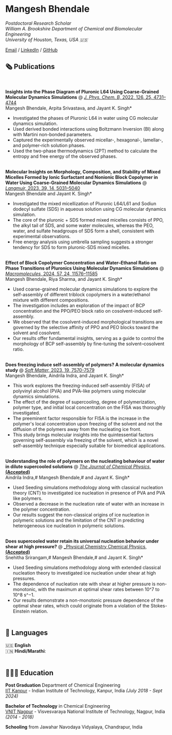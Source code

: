 # Mangesh Bhendale

_Postdoctoral Research Scholar_ <br>
_William A. Brookshire Department of Chemical and Biomolecular Engineering_ <br>
_University of Houston, Texas, USA 🇺🇸_ <br>

[Email](mailto:mbhendale@gmail.com) / [LinkedIn]() / [GitHub]() 

    
## 🗞 Publications
<br>

**Insights into the Phase Diagram of Pluronic L64 Using Coarse-Grained Molecular Dynamics Simulations** @ [_J. Phys. Chem. B,_ 2022, 126, 25, 4731–4744](https://pubs.acs.org/doi/full/10.1021/acs.jpcb.2c02429) <br>
Mangesh Bhendale, Arpita Srivastava, and Jayant K. Singh*<br>
  - Investigated the phases of Pluronic L64 in water using CG molecular dynamics simulation.
  - Used derived bonded interactions using Boltzmann Inversion (BI) along with Martini non-bonded parameters.
  - Captured the experimentally observed micellar-, hexagonal-, lamellar-, and polymer-rich solution phases. 
  - Used the two-phase thermodynamics (2PT) method to calculate the entropy and free energy of the observed phases.
<br><br>

**Molecular Insights on Morphology, Composition, and Stability of Mixed Micelles Formed by Ionic Surfactant and Nonionic Block Copolymer in Water Using Coarse-Grained Molecular Dynamics Simulations** @ [_Langmuir,_ 2023, 39, 14, 5031–5040](https://pubs.acs.org/doi/full/10.1021/acs.langmuir.3c00045)  <br>
Mangesh Bhendale and Jayant K. Singh*<br>
  - Investigated the mixed micellization of Pluronic L64/L61 and Sodiun dodecyl sulfate (SDS) in aqueous solution using CG molecular dynamics simulation.
  - The core of the pluronic + SDS formed mixed micelles consists of PPO, the alkyl tail of SDS, and some water molecules, whereas the PEO, water, and sulfate headgroups of SDS form a shell, consistent with experimental observations.
  - Free energy analysis using umbrella sampling suggests a stronger tendency for SDS to form pluronic-SDS mixed micelles.
<br><br>

**Effect of Block Copolymer Concentration and Water–Ethanol Ratio on Phase Transitions of Pluronics Using Molecular Dynamics Simulations** @ [_Macromolecules,_ 2024, 57, 24, 11576–11585](https://doi.org/10.1021/acs.macromol.4c02529)  <br>
Mangesh Bhendale, Riya Sharma, and Jayant K. Singh*<br>
  - Used coarse-grained molecular dynamics simulations to explore the self-assembly of different triblock copolymers in a water/ethanol mixture with different compositions.
  - The investigation includes an exploration of the impact of BCP concentration and the PPO/PEO block ratio on cosolvent-induced self-assembly.
  - We observed that the cosolvent-induced morphological transitions are governed by the selective affinity of PPO and PEO blocks toward the solvent and cosolvent.
  - Our results offer fundamental insights, serving as a guide to control the morphology of BCP self-assembly by fine-tuning the solvent–cosolvent ratio.
<br><br>

**Does freezing induce self-assembly of polymers? A molecular dynamics study** @ [_Soft Matter,_ 2023, 19, 7570-7579](https://doi.org/10.1039/D3SM00892D)  <br>
Mangesh Bhendale, Aindrila Indra, and Jayant K. Singh*<br>
  - This work explores the freezing-induced self-assembly (FISA) of polyvinyl alcohol (PVA) and PVA-like polymers using molecular dynamics simulations.
  - The effect of the degree of supercooling, degree of polymerization, polymer type, and initial local concentration on the FISA was thoroughly investigated.
  - The preeminent factor responsible for FISA is the increase in the polymer's local concentration upon freezing of the solvent and not the diffusion of the polymers away from the nucleating ice front.
  - This study brings molecular insights into the quintessential factors governing self-assembly via freezing of the solvent, which is a novel self-assembly technique especially suitable for biomedical applications.
<br><br>

**Understanding the role of polymers on the nucleating behaviour of water in dilute supercooled solutions** @ [_The Journal of Chemical Physics,_**(Accepted)**]()  <br>
Aindrila Indra,# Mangesh Bhendale,# and Jayant K. Singh*<br>
  - Used Seeding simulations methodology along with classical nucleation theory (CNT) to investigated ice nucleation in presence of PVA and PVA like polymers.
  - Observed a decrease in the nucleation rate of water with an increase in the polymer concentration.
  - Our results suggest the non-classical origins of ice nucleation in polymeric solutions and the limitation of the CNT in predicting heterogeneous ice nucleation in polymeric solutions.
<br><br>

**Does supercooled water retain its universal nucleation behavior under shear at high pressure?** @ [_Physical Chemistry Chemical Physics, **(Accepted)**]()  <br>
Snehitha Srirangam,# Mangesh Bhendale,# and Jayant K. Singh*<br>
  - Used Seeding simulations methodology along with extended classical nucleation theory to investigated ice nucleation under shear at high pressures.
  - The dependence of nucleation rate with shear at higher pressure is non-monotonic, with the maximum at optimal shear rates between 10^7
to 10^8 s^−1.
  - Our results demonstrate a non-monotonic pressure dependence of the optimal shear rates, which could originate from a violation of the Stokes-Einstein relation.
<br><br>

## 💬 Languages

🇺🇸 **English** <br>
🇮🇳 **Hindi/Marathi**: 
<br><br>

## 👩🏼‍🎓 Education

**Post Graduation** Department of Chemical Engineering <br>
[IIT Kanpur](https://iitk.ac.in/) - Indian Institute of Technology, Kanpur, India _(July 2018 - Sept 2024)_ <br>

**Bachelor of Technology** in Chemical Engineering <br>
[VNIT Nagpur](https://vnit.ac.in/) - Visvesvaraya National Institute of Technology, Nagpur, India _(2014 - 2018)_

**Schooling** from Jawahar Navodaya Vidyalaya, Chandrapur, India <br>
